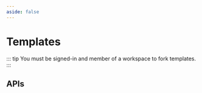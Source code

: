 ```yaml
---
aside: false
---
```


<script setup>
import SectionDocsCards from '@theme/components/sections/SectionDocsCards.vue'

const items = [{"uid":"api-department-metrics","title":"Department Metrics API","description":"Consolidate department metrics from multiple APIs and standardize, cross-check and cross-create KPIs for any departments, such as sales, marketing, operations, and more. Use you internal API to easily build Business Intelligence dashboards, reports and enhance intradepartment communications.","src":"https://netzo.io/images/home/apis.svg"},{"uid":"api-internal-operations","title":"Internal Operations API","description":"Build custom business logic, operations and workflows under a single api. Execute simple to complex operations, such as sending emails, provisioning users, provisioning infrastructure, and much more via your webhooks and API calls from anywhere.","src":"https://netzo.io/images/home/apis.svg"},{"uid":"api-iot-cloud-gateway","title":"IoT Cloud Gateway API","description":"An IoT cloud gateway API to collect, capture, process and route IoT field device data to your database or cloud service.","src":"https://netzo.io/images/home/apis.svg"},{"uid":"api-transactional-email-generator","title":"Transactional Email Generator API","description":"An HTTP API to easily create and send multi language transactional emails with templates written in JSX. Easily scale your email design and delivery process with this API and send via any email delivery API.","src":"https://raw.githubusercontent.com/netzo/netzo/main/templates/api-transactional-email-generator/icon.svg"}]
</script>

# Templates

::: tip You must be signed-in and member of a workspace to fork templates.
:::

## APIs

<SectionDocsCards :items="items" />
